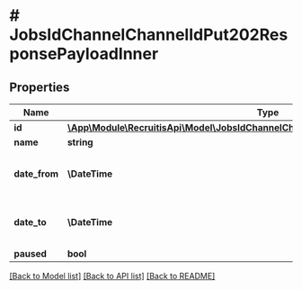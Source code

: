 # # JobsIdChannelChannelIdPut202ResponsePayloadInner

## Properties

Name | Type | Description | Notes
------------ | ------------- | ------------- | -------------
**id** | [**\App\Module\RecruitisApi\Model\JobsIdChannelChannelIdPut202ResponsePayloadInnerId**](JobsIdChannelChannelIdPut202ResponsePayloadInnerId.md) |  | [optional]
**name** | **string** |  | [optional]
**date_from** | **\DateTime** | Formát YYYY-mm-dd HH:mm:ss | [optional]
**date_to** | **\DateTime** | Formát YYYY-mm-dd HH:mm:ss | [optional]
**paused** | **bool** |  | [optional]

[[Back to Model list]](../../README.md#models) [[Back to API list]](../../README.md#endpoints) [[Back to README]](../../README.md)

